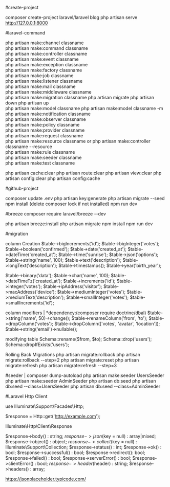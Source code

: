#create-project

composer create-project laravel/laravel blog
php artisan serve
http://127.0.0.1:8000

#laravel-command

php artisan make:channel classname         
php artisan make:command classname         
php artisan make:controller classname      
php artisan make:event classname            
php artisan make:exception classname       
php artisan make:factory classname         
php artisan make:job classname             
php artisan make:listener classname        
php artisan make:mail classname            
php artisan make:middleware classname      
php artisan make:migration classname
php artisan migrate
php artisan down
php artisan up       
php artisan make:model classname
php artisan make:model classname -m            
php artisan make:notification classname    
php artisan make:observer classname        
php artisan make:policy classname          
php artisan make:provider classname        
php artisan make:request classname         
php artisan make:resource classname   or  php artisan make:controller classname --resource    
php artisan make:rule classname            
php artisan make:seeder classname          
php artisan make:test classname

php artisan cache:clear
php artisan route:clear
php artisan view:clear
php artisan config:clear
php artisan config:cache


#github-project

composer update
.env
php artisan key:generate
php artisan migrate --seed
npm install (delete composer lock if not installed)
npm run dev

#breeze
composer require laravel/breeze --dev

php artisan breeze:install
php artisan migrate
npm install
npm run dev

#migration

column Creation
$table->bigIncrements('id');
$table->bigInteger('votes');
$table->boolean('confirmed');
$table->date('created_at');
$table->dateTime('created_at');
$table->time('sunrise');
$table->json('options');
$table->string('name', 100);
$table->text('description');
$table->longText('description');
$table->timestamps();
$table->year('birth_year');

$table->binary('data');
$table->char('name', 100);
$table->dateTimeTz('created_at');
$table->increments('id');
$table->integer('votes');
$table->ipAddress('visitor');
$table->macAddress('device');
$table->mediumInteger('votes');
$table->mediumText('description');
$table->smallInteger('votes');
$table->smallIncrements('id');


column modifiers | *dependency:(composer require doctrine/dbal)
$table->string('name', 50)->change();
$table->renameColumn('from', 'to');
$table->dropColumn('votes');
$table->dropColumn(['votes', 'avatar', 'location']);
$table->string('email')->nullable();

modifying table 
Schema::rename($from, $to);
Schema::drop('users');
Schema::dropIfExists('users');

Rolling Back Migrations
php artisan migrate:rollback
php artisan migrate:rollback --step=2
php artisan migrate:reset
php artisan migrate:refresh
php artisan migrate:refresh --step=3

#seeder | composer dump-autoload
php artisan make:seeder UsersSeeder
php artisan make:seeder AdminSeeder
php artisan db:seed
php artisan db:seed --class=UsersSeeder
php artisan db:seed --class=AdminSeeder

#Laravel Http Client

use Illuminate\Support\Facades\Http;
 
$response = Http::get('http://example.com');

Illuminate\Http\Client\Response

$response->body() : string;
$response->json($key = null) : array|mixed;
$response->object() : object;
$response->collect($key = null) : Illuminate\Support\Collection;
$response->status() : int;
$response->ok() : bool;
$response->successful() : bool;
$response->redirect(): bool;
$response->failed() : bool;
$response->serverError() : bool;
$response->clientError() : bool;
$response->header($header) : string;
$response->headers() : array;

https://jsonplaceholder.typicode.com/